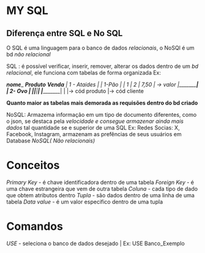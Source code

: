 # MY SQL

## Diferença entre SQL e No SQL
O SQL é uma linguagem para o banco de dados *relacionais*, o NoSQl é um bd *não relacional*

SQL : é possível verificar, inserir, remover, alterar os dados dentro de um *bd relacional*, ele funciona com tabelas de forma organizada
Ex:

_____nome______     _____Produto____            ______Venda_____
| 1 - Ataides |     |    1-Pão     |            | 1  | 2 | 7,50 | -> valor
|_____________|     |    2- Ovo    |            |_|____|________|
                    |______________|             |    |-> cód produto
                                                  |-> cód cliente

**Quanto maior as tabelas mais demorada as requisões dentro do bd criado**

NoSQL: Armazema informação em um tipo de documento diferentes, como o json, se destaca pela *velocidade e consegue armazenar ainda mais dados* tal quantidade se e superior de uma SQL
Ex: Redes Socias: X, Facebook, Instagram, armazenam as prefências de seus usuários em Database *NoSQL( Não relacionais)*

# Conceitos
*Primary Key* -  é chave identificadora dentro de uma tabela
*Foreign Key* - é uma chave estrangeira que vem de outra tabela
*Coluna* -  cada tipo de dado que obtem atributos dentro
*Tupla* - são dados dentro de uma linha de uma tabela
*Data value* - é um valor especifico dentro de uma tupla

# Comandos

*USE* - seleciona o banco de dados desejado   |   Ex: USE Banco_Exemplo
